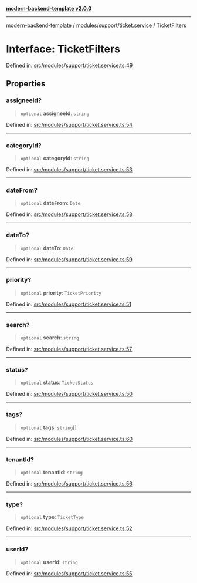 [**modern-backend-template v2.0.0**](../../../../README.md)

***

[modern-backend-template](../../../../modules.md) / [modules/support/ticket.service](../README.md) / TicketFilters

# Interface: TicketFilters

Defined in: [src/modules/support/ticket.service.ts:49](https://github.com/maemreyo/saas-4cus-nodejs/blob/1a77de11cd6eaefe66c31c7f5de281673fc25ce5/src/modules/support/ticket.service.ts#L49)

## Properties

### assigneeId?

> `optional` **assigneeId**: `string`

Defined in: [src/modules/support/ticket.service.ts:54](https://github.com/maemreyo/saas-4cus-nodejs/blob/1a77de11cd6eaefe66c31c7f5de281673fc25ce5/src/modules/support/ticket.service.ts#L54)

***

### categoryId?

> `optional` **categoryId**: `string`

Defined in: [src/modules/support/ticket.service.ts:53](https://github.com/maemreyo/saas-4cus-nodejs/blob/1a77de11cd6eaefe66c31c7f5de281673fc25ce5/src/modules/support/ticket.service.ts#L53)

***

### dateFrom?

> `optional` **dateFrom**: `Date`

Defined in: [src/modules/support/ticket.service.ts:58](https://github.com/maemreyo/saas-4cus-nodejs/blob/1a77de11cd6eaefe66c31c7f5de281673fc25ce5/src/modules/support/ticket.service.ts#L58)

***

### dateTo?

> `optional` **dateTo**: `Date`

Defined in: [src/modules/support/ticket.service.ts:59](https://github.com/maemreyo/saas-4cus-nodejs/blob/1a77de11cd6eaefe66c31c7f5de281673fc25ce5/src/modules/support/ticket.service.ts#L59)

***

### priority?

> `optional` **priority**: `TicketPriority`

Defined in: [src/modules/support/ticket.service.ts:51](https://github.com/maemreyo/saas-4cus-nodejs/blob/1a77de11cd6eaefe66c31c7f5de281673fc25ce5/src/modules/support/ticket.service.ts#L51)

***

### search?

> `optional` **search**: `string`

Defined in: [src/modules/support/ticket.service.ts:57](https://github.com/maemreyo/saas-4cus-nodejs/blob/1a77de11cd6eaefe66c31c7f5de281673fc25ce5/src/modules/support/ticket.service.ts#L57)

***

### status?

> `optional` **status**: `TicketStatus`

Defined in: [src/modules/support/ticket.service.ts:50](https://github.com/maemreyo/saas-4cus-nodejs/blob/1a77de11cd6eaefe66c31c7f5de281673fc25ce5/src/modules/support/ticket.service.ts#L50)

***

### tags?

> `optional` **tags**: `string`[]

Defined in: [src/modules/support/ticket.service.ts:60](https://github.com/maemreyo/saas-4cus-nodejs/blob/1a77de11cd6eaefe66c31c7f5de281673fc25ce5/src/modules/support/ticket.service.ts#L60)

***

### tenantId?

> `optional` **tenantId**: `string`

Defined in: [src/modules/support/ticket.service.ts:56](https://github.com/maemreyo/saas-4cus-nodejs/blob/1a77de11cd6eaefe66c31c7f5de281673fc25ce5/src/modules/support/ticket.service.ts#L56)

***

### type?

> `optional` **type**: `TicketType`

Defined in: [src/modules/support/ticket.service.ts:52](https://github.com/maemreyo/saas-4cus-nodejs/blob/1a77de11cd6eaefe66c31c7f5de281673fc25ce5/src/modules/support/ticket.service.ts#L52)

***

### userId?

> `optional` **userId**: `string`

Defined in: [src/modules/support/ticket.service.ts:55](https://github.com/maemreyo/saas-4cus-nodejs/blob/1a77de11cd6eaefe66c31c7f5de281673fc25ce5/src/modules/support/ticket.service.ts#L55)
